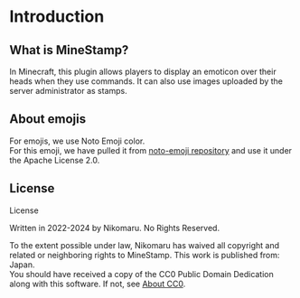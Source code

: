 # Introduction

## What is MineStamp?
In Minecraft, this plugin allows players to display an emoticon over their heads when they use commands.
It can also use images uploaded by the server administrator as stamps.

## About emojis
For emojis, we use Noto Emoji color.<br>
For this emoji, we have pulled it from [noto-emoji repository](https://github.com/googlefonts/noto-emoji) and use it under the Apache License 2.0.

## License
License

Written in 2022-2024 by Nikomaru. No Rights Reserved.

To the extent possible under law, Nikomaru has waived all copyright and related or neighboring rights to MineStamp. This work is published from: Japan.<br>
You should have received a copy of the CC0 Public Domain Dedication along with this software. If not, see [About CC0](http://creativecommons.org/publicdomain/zero/1.0/).